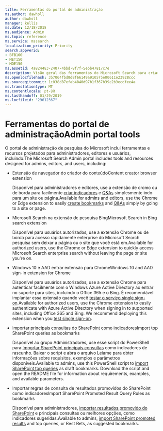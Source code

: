 ```yaml
---
title: Ferramentas do portal de administração
ms.author: dawholl
author: dawholl
manager: kellis
ms.date: 12/18/2018
ms.audience: Admin
ms.topic: reference
ms.service: mssearch
localization_priority: Priority
search.appverid:
- BFB160
- MET150
- MOE150
ms.assetid: 4a824483-2407-4bbd-8f7f-5ebb47817c7e
description: Visão geral das ferramentas do Microsoft Search para criar e importar resultados, entrar automaticamente e pesquise em qualquer lugar
ms.openlocfilehash: 3b7064fbd0d8f66149a91057be00611e23928ccc
ms.sourcegitcommit: 1c038d87efab4840d97b1f367b39e2b9ecdfee4a
ms.translationtype: MT
ms.contentlocale: pt-BR
ms.lasthandoff: 01/29/2019
ms.locfileid: "29612367"
---
```

# <a name="admin-portal-tools"></a><span data-ttu-id="6bea5-103">Ferramentas do portal de administração</span><span class="sxs-lookup"><span data-stu-id="6bea5-103">Admin portal tools</span></span>

<span data-ttu-id="6bea5-104">O portal de administração de pesquisa do Microsoft inclui ferramentas e recursos projetados para administradores, editores e usuários, incluindo:</span><span class="sxs-lookup"><span data-stu-id="6bea5-104">The Microsoft Search Admin portal includes tools and resources designed for admins, editors, and users, including:</span></span>
  
- <span data-ttu-id="6bea5-105">Extensão de navegador do criador do conteúdo</span><span class="sxs-lookup"><span data-stu-id="6bea5-105">Content creator browser extension</span></span>
    
    <span data-ttu-id="6bea5-106">Disponível para administradores e editores, use a extensão de cromo ou de borda para facilmente [criar indicadores](create-bookmarks.md) e [Q&As](create-qas.md) simplesmente indo para um site ou página.</span><span class="sxs-lookup"><span data-stu-id="6bea5-106">Available for admins and editors, use the Chrome or Edge extension to easily [create bookmarks](create-bookmarks.md) and [Q&As](create-qas.md) simply by going to a site or page.</span></span> 
    
- <span data-ttu-id="6bea5-107">Microsoft Search na extensão de pesquisa Bing</span><span class="sxs-lookup"><span data-stu-id="6bea5-107">Microsoft Search in Bing search extension</span></span>
    
    <span data-ttu-id="6bea5-108">Disponível para usuários autorizados, use a extensão Chrome ou de borda para acesso rapidamente enterprise do Microsoft Search pesquisa sem deixar a página ou o site que você está em.</span><span class="sxs-lookup"><span data-stu-id="6bea5-108">Available for authorized users, use the Chrome or Edge extension to quickly access Microsoft Search enterprise search without leaving the page or site you're on.</span></span>
    
- <span data-ttu-id="6bea5-109">Windows 10 e AAD entrar extensão para Chrome</span><span class="sxs-lookup"><span data-stu-id="6bea5-109">Windows 10 and AAD sign-in extension for Chrome</span></span>
    
    <span data-ttu-id="6bea5-p101">Disponível para usuários autorizados, use a extensão Chrome para autenticar facilmente com o Windows Azure Active Directory ao entrar no suporte para sites, incluindo o Office 365 e o Bing. É recomendável implantar essa extensão quando você [testar o serviço single sign-on](test-single-sign-on.md).</span><span class="sxs-lookup"><span data-stu-id="6bea5-p101">Available for authorized users, use the Chrome extension to easily authenticate with Azure Active Directory when signing in to supported sites, including Office 365 and Bing. We recommend deploying this extension when you [test single sign-on](test-single-sign-on.md).</span></span>
    
- <span data-ttu-id="6bea5-112">Importar principais consultas do SharePoint como indicadores</span><span class="sxs-lookup"><span data-stu-id="6bea5-112">Import top SharePoint queries as bookmarks</span></span>
    
    <span data-ttu-id="6bea5-p102">Disponível ao grupo Administradores, use esse script do PowerShell para [Importar SharePoint principais consultas](import-sharepoint-promoted-results-and-top-queries.md) como indicadores de rascunho. Baixar o script e abra o arquivo Leiame para obter informações sobre requisitos, exemplos e parâmetros disponíveis.</span><span class="sxs-lookup"><span data-stu-id="6bea5-p102">Available to admins, use this PowerShell script to [import SharePoint top queries](import-sharepoint-promoted-results-and-top-queries.md) as draft bookmarks. Download the script and open the README file for information about requirements, examples, and available parameters.</span></span> 
    
- <span data-ttu-id="6bea5-115">Importar regras de consulta de resultados promovidos do SharePoint como indicadores</span><span class="sxs-lookup"><span data-stu-id="6bea5-115">Import SharePoint Promoted Result Query Rules as bookmarks</span></span>
    
    <span data-ttu-id="6bea5-116">Disponível para administradores, [importar resultados promovido do SharePoint](import-sharepoint-promoted-results-and-top-queries.md) e principais consultas ou melhores opções, como indicadores sugeridas.</span><span class="sxs-lookup"><span data-stu-id="6bea5-116">Available to admins, [import SharePoint promoted results](import-sharepoint-promoted-results-and-top-queries.md) and top queries, or Best Bets, as suggested bookmarks.</span></span> 

  

